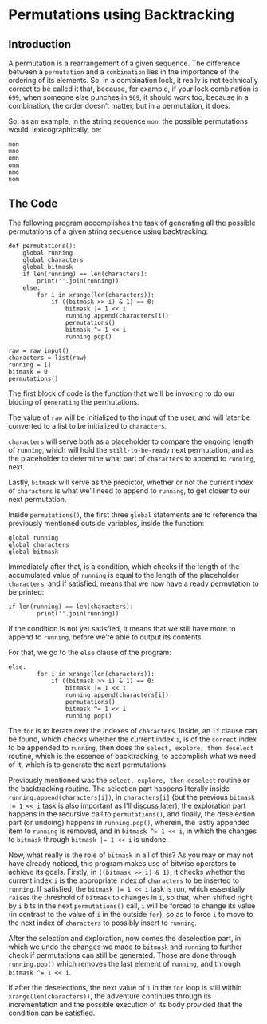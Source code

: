 Permutations using Backtracking
===============================


Introduction
------------

A permutation is a rearrangement of a given sequence. The difference between a `permutation` and a
`combination` lies in the importance of the ordering of its elements. So, in a combination lock, it
really is not technically correct to be called it that, because, for example, if your lock
combination is `699`, when someone else punches in `969`, it should work too, because in a
combination, the order doesn’t matter, but in a permutation, it does.

So, as an example, in the string sequence `mon`, the possible permutations would, lexicographically,
be:

```
mon
mno
omn
onm
nmo
nom
```


The Code
--------

The following program accomplishes the task of generating all the possible permutations of a given
string sequence using backtracking:

```
def permutations():
    global running
    global characters
    global bitmask
    if len(running) == len(characters):
        print(''.join(running))
    else:
        for i in xrange(len(characters)):
            if ((bitmask >> i) & 1) == 0:
                bitmask |= 1 << i
                running.append(characters[i])
                permutations()
                bitmask ^= 1 << i
                running.pop()

raw = raw_input()
characters = list(raw)
running = []
bitmask = 0
permutations()
```

The first block of code is the function that we'll be invoking to do our bidding of `generating` the
permutations.

The value of `raw` will be initialized to the input of the user, and will later be converted to a
list to be initialized to `characters`.

`characters` will serve both as a placeholder to compare the ongoing length of `running`, which will
hold the `still-to-be-ready` next permutation, and as the placeholder to determine what part of
`characters` to append to `running`, next.

Lastly, `bitmask` will serve as the predictor, whether or not the current index of `characters` is
what we’ll need to append to `running`, to get closer to our next permutation.

Inside `permutations()`, the first three `global` statements are to reference the previously
mentioned outside variables, inside the function:

```
global running
global characters
global bitmask
```

Immediately after that, is a condition, which checks if the length of the accumulated value of
`running` is equal to the length of the placeholder `characters`, and if satisfied, means that we
now have a ready permutation to be printed:

```
if len(running) == len(characters):
        print(''.join(running))
```

If the condition is not yet satisfied, it means that we still have more to append to `running`,
before we’re able to output its contents.

For that, we go to the `else` clause of the program:

```
else:
        for i in xrange(len(characters)):
            if ((bitmask >> i) & 1) == 0:
                bitmask |= 1 << i
                running.append(characters[i])
                permutations()
                bitmask ^= 1 << i
                running.pop()
```

The `for` is to iterate over the indexes of `characters`. Inside, an `if` clause can be found, which
checks whether the current index `i`, is of the `correct` index to be appended to `running`, then
does the `select, explore, then deselect` routine, which is the essence of backtracking, to
accomplish what we need of it, which is to generate the next permutations.

Previously mentioned was the `select, explore, then deselect` routine or the backtracking
routine. The selection part happens literally inside `running.append(characters[i])`, in
`characters[i]` (but the previous `bitmask |= 1 << i` task is also important as I'll discuss later),
the exploration part happens in the recursive call to `permutations()`, and finally, the deselection
part (or undoing) happens in `running.pop()`, wherein, the lastly appended item to `running` is
removed, and in `bitmask ^= 1 << i`, in which the changes to `bitmask` through `bitmask |= 1 << i`
is undone.

Now, what really is the role of `bitmask` in all of this? As you may or may not have already
noticed, this program makes use of bitwise operators to achieve its goals. Firstly, in 
`((bitmask >> i) & 1)`, it checks whether the current index `i` is the appropriate index of 
`characters` to be inserted to `running`. If satisfied, the `bitmask |= 1 << i` task is run, which 
essentially `raises` the threshold of `bitmask` to changes in `i`, so that, when shifted right by 
`i` bits in the next `permutations()` call, `i` will be forced to change its value (in contrast to 
the value of `i` in the outside `for`), so as to force `i` to move to the next index of `characters` 
to possibly insert to `running`.

After the selection and exploration, now comes the deselection part, in which we undo the changes we
made to `bitmask` and `running` to further check if permutations can still be generated. Those are
done through `running.pop()` which removes the last element of `running`, and through `bitmask ^= 1
<< i`.

If after the deselections, the next value of `i` in the `for` loop is still within
`xrange(len(characters))`, the adventure continues through its incrementation and the possible
execution of its body provided that the condition can be satisfied.
